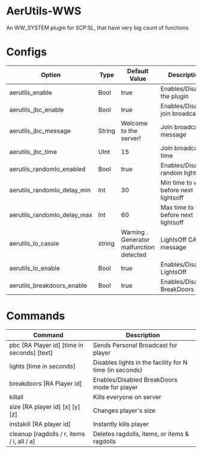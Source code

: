 # AerUtils-WWS
An WW_SYSTEM plugin for SCP:SL, that have very big count of functions

# Configs
| Option | Type | Default Value | Description |
| --- | --- | --- | --- |
| aerutils_enable | Bool | true | Enables/Disables the plugin |
| aerutils_jbc_enable | Bool | true | Enables/Disables join broadcasts |
| aerutils_jbc_message | String | Welcome to the server! | Join broadcast message |
| aerutils_jbc_time | UInt | 15 | Join broadcast time |
| aerutils_randomlo_enabled | Bool | true | Enables/Disables random  lightsoff
| aerutils_randomlo_delay_min | Int | 30 | Min time to wait before next lightsoff
| aerutils_randomlo_delay_max | Int | 60 | Max time to wait before next lightsoff
| aerutils_lo_cassie | string | Warning . Generator malfunction detected | LightsOff CASSIE message
| aerutils_lo_enable| Bool | true | Enables/Disables LightsOff |
| aerutils_breakdoors_enable | Bool | true | Enables/Disabled BreakDoors |

# Commands
| Command | Description |
| --- | --- |
| pbc [RA Player id] [time in seconds] [text] | Sends Personal Broadcast for player |
| lights [time in seconds] | Disables lights in the facility for N time (in seconds) |
| breakdoors [RA Player id] | Enables/Disabled BreakDoors mode for player |
| killall | Kills everyone on server |
| size [RA player id] [x] [y] [z] | Changes player's size |
| instakill [RA player id] | Instantly kills player
| cleanup [ragdolls / r, items / i, all / a] | Deletes ragdolls, items, or items & ragdolls | 
